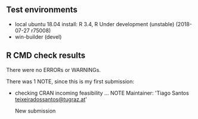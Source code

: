 ## Test environments
* local ubuntu 18.04 install: R 3.4, R Under development (unstable) (2018-07-27 r75008)
* win-builder (devel)

## R CMD check results
There were no ERRORs or WARNINGs.

There was 1 NOTE, since this is my first submission:

* checking CRAN incoming feasibility ... NOTE
  Maintainer: 'Tiago Santos <teixeiradossantos@tugraz.at>'

  New submission

